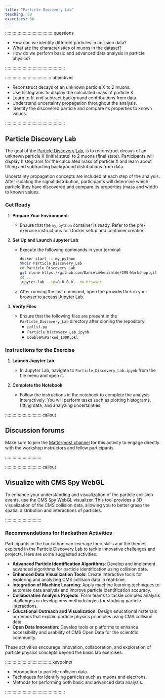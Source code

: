 ```yaml
---
title: "Particle Discovery Lab"
teaching: 30
exercises: 60
---
```

:::::::::::::::::::::::::::::::::::::: questions

- How can we identify different particles in collision data?
- What are the characteristics of muons in the dataset?
- How do we perform basic and advanced data analysis in particle physics?

::::::::::::::::::::::::::::::::::::::::::::::::

::::::::::::::::::::::::::::::::::::: objectives

- Reconstruct decays of an unknown particle X to 2 muons.
- Use histograms to display the calculated mass of particle X.
- Learn to fit and subtract background contributions from data.
- Understand uncertainty propagation throughout the analysis.
- Identify the discovered particle and compare its properties to known values.

::::::::::::::::::::::::::::::::::::::::::::::::


## Particle Discovery Lab

The goal of the [Particle Discovery Lab](https://github.com/bethel-physics/ParticleDiscoveryLab), is to reconstruct decays of an unknown particle X (initial state) to 2 muons (final state). Participants will display histograms for the calculated mass of particle X and learn about fitting and subtracting background distributions from data.

Uncertainty propagation concepts are included at each step of the analysis. After isolating the signal distribution, participants will determine which particle they have discovered and compare its properties (mass and width) to known values.

### Get Ready

1. **Prepare Your Environment**:
   - Ensure that the `my_python` container is ready. Refer to the pre-exercise instructions for Docker setup and container creation.
   
2. **Set Up and Launch Jupyter Lab**:
   - Execute the following commands in your terminal:

     ```sh
     docker start -i my_python
     mkdir Particle_Discovery_Lab
     cd Particle_Discovery_Lab
     git clone https://github.com/DanielaMerizalde/CMS-Workshop.git
     cd ..
     jupyter-lab --ip=0.0.0.0 --no-browser
     ```

   - After running the last command, open the provided link in your browser to access Jupyter Lab.

3. **Verify Files**:
   - Ensure that the following files are present in the `Particle_Discovery_Lab` directory after cloning the repository:
     - `pollsf.py`
     - `Particle_Discovery_Lab.ipynb`
     - `DoubleMuParked_100K.pkl`

### Instructions for the Exercise

1. **Launch Jupyter Lab**:
   - In Jupyter Lab, navigate to `Particle_Discovery_Lab.ipynb` from the file menu and open it.

2. **Complete the Notebook**:
   - Follow the instructions in the notebook to complete the analysis interactively. You will perform tasks such as plotting histograms, fitting data, and analyzing uncertainties.


::::::::::::::::::::::::::::: callout
## Discussion forums

Make sure to join the [Mattermost channel](https://mattermost.web.cern.ch/cmsodws2024/channels/01-particle-discovery-lab) for this activity to engage directly with the workshop instructors and fellow participants.

:::::::::::::::::::::::::::::

::::::::::::::::::::::::::::: callout
## Visualize with CMS Spy WebGL

To enhance your understanding and visualization of the particle collision events, use the CMS Spy WebGL visualizer. This tool provides a 3D visualization of the CMS collision data, allowing you to better grasp the spatial distribution and interactions of particles.

:::::::::::::::::::::::::::::

### Recommendations for Hackathon Activities

Participants in the hackathon can leverage their skills and the themes explored in the Particle Discovery Lab to tackle innovative challenges and projects. Here are some suggested activities:

- **Advanced Particle Identification Algorithms**: Develop and implement advanced algorithms for particle identification using collision data.
- **Enhanced Data Visualization Tools**: Create interactive tools for exploring and analyzing CMS collision data in real-time.
- **Integration of Machine Learning**: Apply machine learning techniques to automate data analysis and improve particle identification accuracy.
- **Collaborative Analysis Projects**: Form teams to tackle complex analysis challenges or develop new methodologies for studying particle interactions.
- **Educational Outreach and Visualization**: Design educational materials or demos that explain particle physics principles using CMS collision data.
- **Open Data Innovation**: Develop tools or platforms to enhance accessibility and usability of CMS Open Data for the scientific community.

These activities encourage innovation, collaboration, and exploration of particle physics concepts beyond the basic lab exercises.


::::::::::::::::::::::::::::::::::::: keypoints

- Introduction to particle collision data.
- Techniques for identifying particles such as muons and electrons.
- Methods for performing both basic and advanced data analysis.

::::::::::::::::::::::::::::::::::::::::::::::::